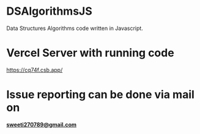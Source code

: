# DSAlgorithmsJS

Data Structures Algorithms code written in Javascript.

# Vercel Server with running code

https://cq74f.csb.app/

# Issue reporting can be done via mail on

<b>sweeti270789@gmail.com</b>
